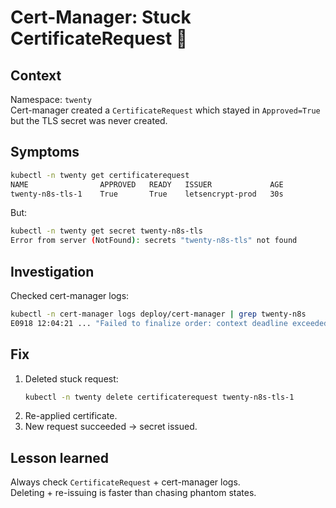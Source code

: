 # Cert-Manager: Stuck CertificateRequest 📝

## Context
Namespace: `twenty`  
Cert-manager created a `CertificateRequest` which stayed in `Approved=True` but the TLS secret was never created.

## Symptoms
```bash
kubectl -n twenty get certificaterequest
NAME                APPROVED   READY   ISSUER             AGE
twenty-n8s-tls-1    True       True    letsencrypt-prod   30s
```

But:

```bash
kubectl -n twenty get secret twenty-n8s-tls
Error from server (NotFound): secrets "twenty-n8s-tls" not found
```

## Investigation
Checked cert-manager logs:
```bash
kubectl -n cert-manager logs deploy/cert-manager | grep twenty-n8s
E0918 12:04:21 ... "Failed to finalize order: context deadline exceeded"
```

## Fix
1. Deleted stuck request:
   ```bash
   kubectl -n twenty delete certificaterequest twenty-n8s-tls-1
   ```
2. Re-applied certificate.  
3. New request succeeded → secret issued.

## Lesson learned
Always check `CertificateRequest` + cert-manager logs.  
Deleting + re-issuing is faster than chasing phantom states.
